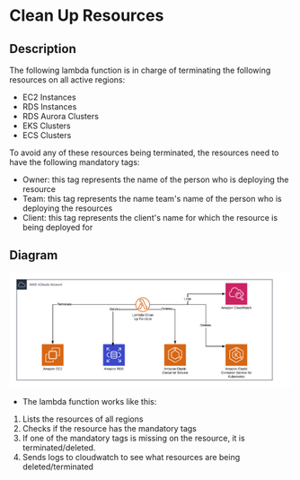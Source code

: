 # Clean Up Resources

## Description

The following lambda function is in charge of terminating the following resources on all active regions:

* EC2 Instances
* RDS Instances
* RDS Aurora Clusters
* EKS Clusters
* ECS Clusters

To avoid any of these resources being terminated, the resources need to have the following mandatory tags:
* Owner: this tag represents the name of the person who is deploying the resource
* Team: this tag represents the name team's name of the person who is deploying the resources
* Client: this tag represents the client's name for which the resource is being deployed for

## Diagram
<center>
    <img src="./imgs/CleanUp_Lambda.png"/>
</center>

* The lambda function works like this:
 1. Lists the resources of all regions
 2. Checks if the resource has the mandatory tags
 3. If one of the mandatory tags is missing on the resource, it is terminated/deleted.
 4. Sends logs to cloudwatch to see what resources are being deleted/terminated
